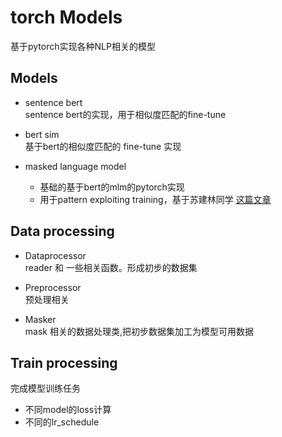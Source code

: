 # torch Models
基于pytorch实现各种NLP相关的模型

## Models
* sentence bert  
sentence bert的实现，用于相似度匹配的fine-tune  


* bert sim  
基于bert的相似度匹配的 fine-tune 实现  


* masked language model  
  * 基础的基于bert的mlm的pytorch实现
  * 用于pattern exploiting training，基于苏建林同学 [这篇文章](https://kexue.fm/archives/8213) 


## Data processing
* Dataprocessor  
reader 和 一些相关函数。形成初步的数据集  


* Preprocessor  
预处理相关


* Masker  
mask 相关的数据处理类,把初步数据集加工为模型可用数据



## Train processing
完成模型训练任务
* 不同model的loss计算 
* 不同的lr_schedule